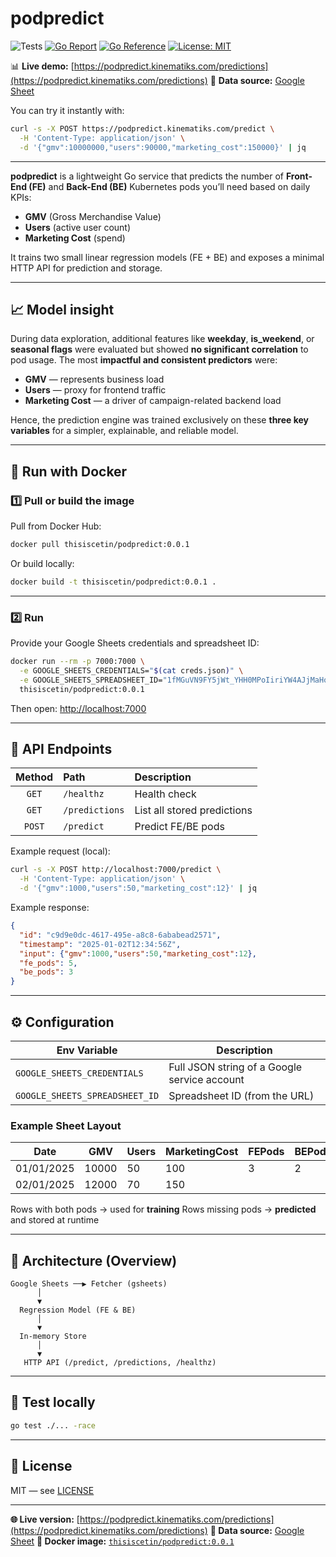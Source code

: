 # podpredict

![Tests](https://github.com/thisiscetin/podpredict/actions/workflows/test.yml/badge.svg)
[![Go Report](https://goreportcard.com/badge/github.com/thisiscetin/podpredict)](https://goreportcard.com/report/github.com/thisiscetin/podpredict)
[![Go Reference](https://pkg.go.dev/badge/github.com/thisiscetin/podpredict.svg)](https://pkg.go.dev/github.com/thisiscetin/podpredict)
[![License: MIT](https://img.shields.io/badge/License-MIT-blue.svg)](https://opensource.org/licenses/MIT)

📊 **Live demo:** [https://podpredict.kinematiks.com/predictions](https://podpredict.kinematiks.com/predictions)
📄 **Data source:** [Google Sheet](https://docs.google.com/spreadsheets/d/1fMGuVN9FY5jWt_YHH0MPoIiriYW4AJjMaHoDW-2Jdm4)

You can try it instantly with:

```bash
curl -s -X POST https://podpredict.kinematiks.com/predict \
  -H 'Content-Type: application/json' \
  -d '{"gmv":10000000,"users":90000,"marketing_cost":150000}' | jq
```

---

**podpredict** is a lightweight Go service that predicts the number of **Front-End (FE)** and **Back-End (BE)** Kubernetes pods you’ll need based on daily KPIs:

* **GMV** (Gross Merchandise Value)
* **Users** (active user count)
* **Marketing Cost** (spend)

It trains two small linear regression models (FE + BE) and exposes a minimal HTTP API for prediction and storage.

---

## 📈 Model insight

During data exploration, additional features like **weekday**, **is_weekend**, or **seasonal flags** were evaluated but showed **no significant correlation** to pod usage.
The most **impactful and consistent predictors** were:

* **GMV** — represents business load
* **Users** — proxy for frontend traffic
* **Marketing Cost** — a driver of campaign-related backend load

Hence, the prediction engine was trained exclusively on these **three key variables** for a simpler, explainable, and reliable model.

---

## 🚀 Run with Docker

### 1️⃣ Pull or build the image

Pull from Docker Hub:

```bash
docker pull thisiscetin/podpredict:0.0.1
```

Or build locally:

```bash
docker build -t thisiscetin/podpredict:0.0.1 .
```

---

### 2️⃣ Run

Provide your Google Sheets credentials and spreadsheet ID:

```bash
docker run --rm -p 7000:7000 \
  -e GOOGLE_SHEETS_CREDENTIALS="$(cat creds.json)" \
  -e GOOGLE_SHEETS_SPREADSHEET_ID="1fMGuVN9FY5jWt_YHH0MPoIiriYW4AJjMaHoDW-2Jdm4" \
  thisiscetin/podpredict:0.0.1
```

Then open: [http://localhost:7000](http://localhost:7000)

---

## 🧩 API Endpoints

| Method | Path           | Description                 |
| :----: | :------------- | :-------------------------- |
|  `GET` | `/healthz`     | Health check                |
|  `GET` | `/predictions` | List all stored predictions |
| `POST` | `/predict`     | Predict FE/BE pods          |

Example request (local):

```bash
curl -s -X POST http://localhost:7000/predict \
  -H 'Content-Type: application/json' \
  -d '{"gmv":1000,"users":50,"marketing_cost":12}' | jq
```

Example response:

```json
{
  "id": "c9d9e0dc-4617-495e-a8c8-6ababead2571",
  "timestamp": "2025-01-02T12:34:56Z",
  "input": {"gmv":1000,"users":50,"marketing_cost":12},
  "fe_pods": 5,
  "be_pods": 3
}
```

---

## ⚙️ Configuration

| Env Variable                   | Description                                  |
| ------------------------------ | -------------------------------------------- |
| `GOOGLE_SHEETS_CREDENTIALS`    | Full JSON string of a Google service account |
| `GOOGLE_SHEETS_SPREADSHEET_ID` | Spreadsheet ID (from the URL)                |

### Example Sheet Layout

| Date       | GMV   | Users | MarketingCost | FEPods | BEPods |
| ---------- | ----- | ----- | ------------- | ------ | ------ |
| 01/01/2025 | 10000 | 50    | 100           | 3      | 2      |
| 02/01/2025 | 12000 | 70    | 150           |        |        |

Rows with both pods → used for **training**
Rows missing pods → **predicted** and stored at runtime

---

## 🧱 Architecture (Overview)

```
Google Sheets ──▶ Fetcher (gsheets)
      │
      ▼
  Regression Model (FE & BE)
      │
      ▼
  In-memory Store
      │
      ▼
   HTTP API (/predict, /predictions, /healthz)
```

---

## 🧪 Test locally

```bash
go test ./... -race
```

---

## 📜 License

MIT — see [LICENSE](LICENSE)

---

**🌐 Live version:** [https://podpredict.kinematiks.com/predictions](https://podpredict.kinematiks.com/predictions)
**📄 Data source:** [Google Sheet](https://docs.google.com/spreadsheets/d/1fMGuVN9FY5jWt_YHH0MPoIiriYW4AJjMaHoDW-2Jdm4)
**🐳 Docker image:** [`thisiscetin/podpredict:0.0.1`](https://hub.docker.com/r/thisiscetin/podpredict)
